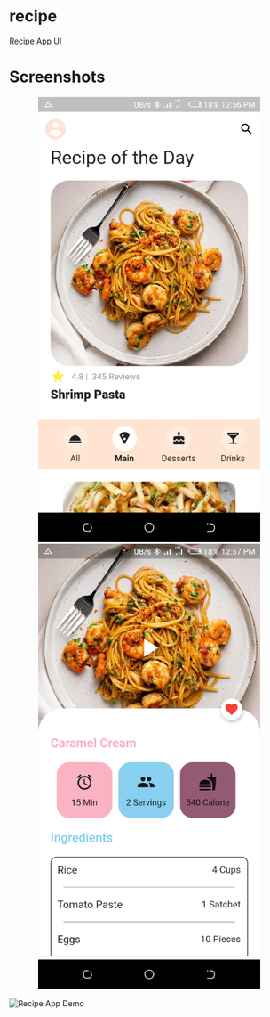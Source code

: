 # recipe

Recipe App UI

# Screenshots
<div align="center">
    <img src="/Screenshots/1.png" width="400px"</img> 
    <img src="/Screenshots/2.png" width="400px"</img> 
</div>

![Recipe App Demo](/Screenshots/recipe.gif)